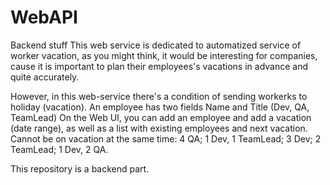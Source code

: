 ﻿# WebAPI
Backend stuff
This web service is dedicated to automatized service of worker vacation, as you might think, it would be interesting for companies, cause it is important to plan
their employees's vacations in advance and quite accurately.

However, in this web-service there's a condition of sending workerks to holiday (vacation).
An employee has two fields Name and Title (Dev, QA, TeamLead) On the Web UI, you can add an employee and add a vacation (date range), as well as a list with existing employees
and next vacation. Cannot be on vacation at the same time:
4 QA;
1 Dev, 1 TeamLead;
3 Dev;
2 TeamLead;
1 Dev, 2 QA.

This repository is a backend part.